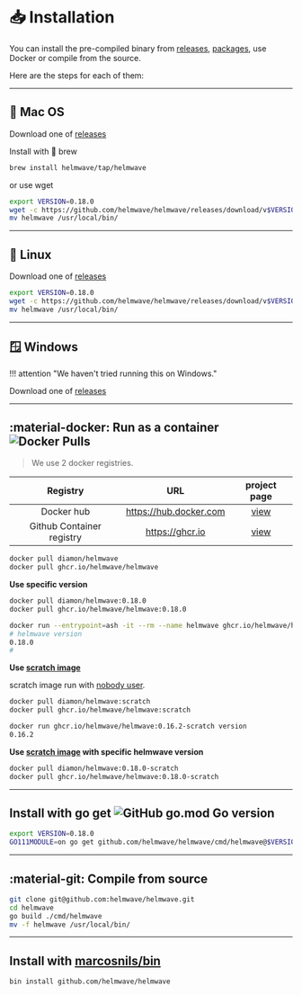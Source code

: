 # 📥 Installation

You can install the pre-compiled binary from 
[releases](https://github.com/helmwave/helmwave/releases), 
[packages](https://github.com/helmwave/helmwave/packages/),
use Docker or compile from the source.

Here are the steps for each of them:

--- 

## 🍏 Mac OS

Download one of [releases](https://github.com/helmwave/helmwave/releases)

Install with :beer: brew

```sh
brew install helmwave/tap/helmwave
```

or use wget
```sh
export VERSION=0.18.0
wget -c https://github.com/helmwave/helmwave/releases/download/v$VERSION/helmwave_${VERSION}_darwin_amd64.tar.gz -O - | tar -xz
mv helmwave /usr/local/bin/
```

---

## 🐧 Linux

Download one of [releases](https://github.com/helmwave/helmwave/releases)

```sh
export VERSION=0.18.0
wget -c https://github.com/helmwave/helmwave/releases/download/v$VERSION/helmwave_${VERSION}_linux_amd64.tar.gz -O - | tar -xz
mv helmwave /usr/local/bin/
```


---

## 🪟 Windows

!!! attention "We haven't tried running this on Windows."


Download one of [releases](https://github.com/helmwave/helmwave/releases)

---

## :material-docker: Run as a container ![Docker Pulls](https://img.shields.io/docker/pulls/diamon/helmwave)

> We use 2 docker registries. 

|         Registry          |          URL           |                                 project page                                  |
|:-------------------------:|:----------------------:|:-----------------------------------------------------------------------------:|
|        Docker hub         | https://hub.docker.com |       [view](https://hub.docker.com/repository/docker/diamon/helmwave)        |
| Github Container registry |    https://ghcr.io     | [view](https://github.com/orgs/helmwave/packages/container/helmwave/settings) |

```bash
docker pull diamon/helmwave
docker pull ghcr.io/helmwave/helmwave
```

**Use specific version**

```bash
docker pull diamon/helmwave:0.18.0
docker pull ghcr.io/helmwave/helmwave:0.18.0

docker run --entrypoint=ash -it --rm --name helmwave ghcr.io/helmwave/helmwave:0.18.0
# helmwave version
0.18.0
#
```


**Use [scratch image](https://hub.docker.com/_/scratch)**

scratch image run with [nobody user](https://unix.stackexchange.com/questions/186568/what-is-nobody-user-and-group).

```bash
docker pull diamon/helmwave:scratch
docker pull ghcr.io/helmwave/helmwave:scratch

docker run ghcr.io/helmwave/helmwave:0.16.2-scratch version
0.16.2
```

**Use [scratch image](https://hub.docker.com/_/scratch) with specific helmwave version**

```bash
docker pull diamon/helmwave:0.18.0-scratch
docker pull ghcr.io/helmwave/helmwave:0.18.0-scratch
```

---

## Install with go get ![GitHub go.mod Go version](https://img.shields.io/github/go-mod/go-version/zhilyaev/helmwave)

```sh
export VERSION=0.18.0
GO111MODULE=on go get github.com/helmwave/helmwave/cmd/helmwave@$VERSION
```

---

## :material-git: Compile from source

```bash
git clone git@github.com:helmwave/helmwave.git
cd helmwave
go build ./cmd/helmwave
mv -f helmwave /usr/local/bin/
```

---

## Install with [marcosnils/bin](https://github.com/marcosnils/bin)

```bash
bin install github.com/helmwave/helmwave
```
